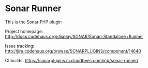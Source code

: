 Sonar Runner
=========================

This is the Sonar PHP plugin

Project homepage:
http://docs.codehaus.org/display/SONAR/Sonar+Standalone+Runner

Issue tracking:
http://jira.codehaus.org/browse/SONARPLUGINS/component/14640

CI builds:
https://sonarplugins.ci.cloudbees.com/job/sonar-runner/
